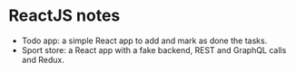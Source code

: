# ReactJS notes

- Todo app: a simple React app to add and mark as done the tasks.
- Sport store: a React app with a fake backend, REST and GraphQL calls and Redux.
